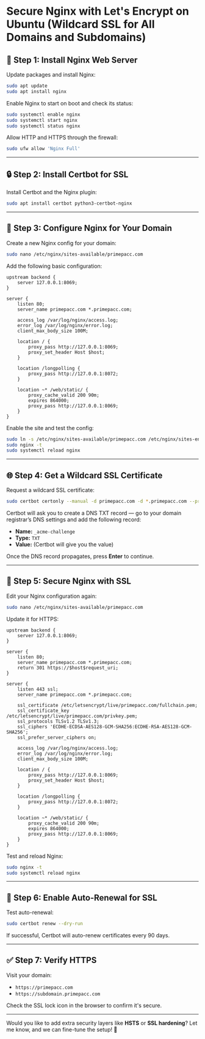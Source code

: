
# Secure Nginx with Let's Encrypt on Ubuntu (Wildcard SSL for All Domains and Subdomains)

## 🚀 Step 1: Install Nginx Web Server
Update packages and install Nginx:
```bash
sudo apt update
sudo apt install nginx
```

Enable Nginx to start on boot and check its status:
```bash
sudo systemctl enable nginx
sudo systemctl start nginx
sudo systemctl status nginx
```

Allow HTTP and HTTPS through the firewall:
```bash
sudo ufw allow 'Nginx Full'
```

---

## 🔒 Step 2: Install Certbot for SSL
Install Certbot and the Nginx plugin:
```bash
sudo apt install certbot python3-certbot-nginx
```

---

## 📜 Step 3: Configure Nginx for Your Domain
Create a new Nginx config for your domain:
```bash
sudo nano /etc/nginx/sites-available/primepacc.com
```

Add the following basic configuration:
```nginx
upstream backend {
    server 127.0.0.1:8069;
}

server {
    listen 80;
    server_name primepacc.com *.primepacc.com;

    access_log /var/log/nginx/access.log;
    error_log /var/log/nginx/error.log;
    client_max_body_size 100M;

    location / {
        proxy_pass http://127.0.0.1:8069;
        proxy_set_header Host $host;
    }

    location /longpolling {
        proxy_pass http://127.0.0.1:8072;
    }

    location ~* /web/static/ {
        proxy_cache_valid 200 90m;
        expires 864000;
        proxy_pass http://127.0.0.1:8069;
    }
}
```

Enable the site and test the config:
```bash
sudo ln -s /etc/nginx/sites-available/primepacc.com /etc/nginx/sites-enabled/
sudo nginx -t
sudo systemctl reload nginx
```

---

## 🌐 Step 4: Get a Wildcard SSL Certificate
Request a wildcard SSL certificate:
```bash
sudo certbot certonly --manual -d primepacc.com -d *.primepacc.com --preferred-challenges dns-01
```

Certbot will ask you to create a DNS TXT record — go to your domain registrar’s DNS settings and add the following record:

- **Name:** `_acme-challenge`
- **Type:** `TXT`
- **Value:** (Certbot will give you the value)

Once the DNS record propagates, press **Enter** to continue.

---

## 🔐 Step 5: Secure Nginx with SSL
Edit your Nginx configuration again:
```bash
sudo nano /etc/nginx/sites-available/primepacc.com
```

Update it for HTTPS:
```nginx
upstream backend {
    server 127.0.0.1:8069;
}

server {
    listen 80;
    server_name primepacc.com *.primepacc.com;
    return 301 https://$host$request_uri;
}

server {
    listen 443 ssl;
    server_name primepacc.com *.primepacc.com;

    ssl_certificate /etc/letsencrypt/live/primepacc.com/fullchain.pem;
    ssl_certificate_key /etc/letsencrypt/live/primepacc.com/privkey.pem;
    ssl_protocols TLSv1.2 TLSv1.3;
    ssl_ciphers 'ECDHE-ECDSA-AES128-GCM-SHA256:ECDHE-RSA-AES128-GCM-SHA256';
    ssl_prefer_server_ciphers on;

    access_log /var/log/nginx/access.log;
    error_log /var/log/nginx/error.log;
    client_max_body_size 100M;

    location / {
        proxy_pass http://127.0.0.1:8069;
        proxy_set_header Host $host;
    }

    location /longpolling {
        proxy_pass http://127.0.0.1:8072;
    }

    location ~* /web/static/ {
        proxy_cache_valid 200 90m;
        expires 864000;
        proxy_pass http://127.0.0.1:8069;
    }
}
```

Test and reload Nginx:
```bash
sudo nginx -t
sudo systemctl reload nginx
```

---

## 🔄 Step 6: Enable Auto-Renewal for SSL
Test auto-renewal:
```bash
sudo certbot renew --dry-run
```

If successful, Certbot will auto-renew certificates every 90 days.

---

## ✅ Step 7: Verify HTTPS
Visit your domain:
- `https://primepacc.com`
- `https://subdomain.primepacc.com`

Check the SSL lock icon in the browser to confirm it's secure.

---

Would you like to add extra security layers like **HSTS** or **SSL hardening**? Let me know, and we can fine-tune the setup! 🚀
